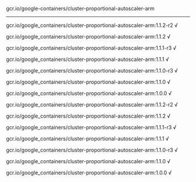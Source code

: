gcr.io/google-containers/cluster-proportional-autoscaler-arm 

----
gcr.io/google_containers/cluster-proportional-autoscaler-arm:1.1.2-r2 √

gcr.io/google_containers/cluster-proportional-autoscaler-arm:1.1.2 √

gcr.io/google_containers/cluster-proportional-autoscaler-arm:1.1.1-r3 √

gcr.io/google_containers/cluster-proportional-autoscaler-arm:1.1.1 √

gcr.io/google_containers/cluster-proportional-autoscaler-arm:1.1.0-r3 √

gcr.io/google_containers/cluster-proportional-autoscaler-arm:1.1.0 √

gcr.io/google_containers/cluster-proportional-autoscaler-arm:1.0.0 √

gcr.io/google_containers/cluster-proportional-autoscaler-arm:1.1.2-r2 √

gcr.io/google_containers/cluster-proportional-autoscaler-arm:1.1.2 √

gcr.io/google_containers/cluster-proportional-autoscaler-arm:1.1.1-r3 √

gcr.io/google_containers/cluster-proportional-autoscaler-arm:1.1.1 √

gcr.io/google_containers/cluster-proportional-autoscaler-arm:1.1.0-r3 √

gcr.io/google_containers/cluster-proportional-autoscaler-arm:1.1.0 √

gcr.io/google_containers/cluster-proportional-autoscaler-arm:1.0.0 √

